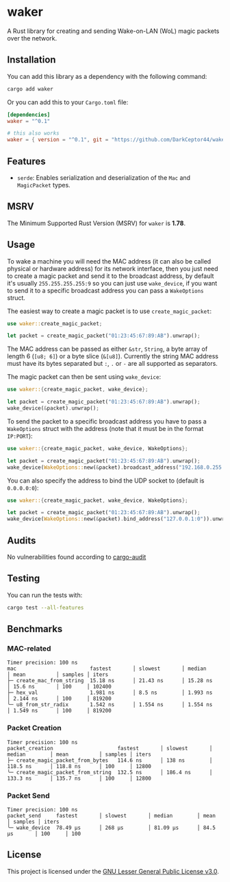 # waker

A Rust library for creating and sending Wake-on-LAN (WoL) magic packets over the network.

## Installation

You can add this library as a dependency with the following command:

```bash
cargo add waker
```

Or you can add this to your `Cargo.toml` file:

```toml
[dependencies]
waker = "^0.1"

# this also works
waker = { version = "^0.1", git = "https://github.com/DarkCeptor44/waker" }
```

## Features

- `serde`: Enables serialization and deserialization of the `Mac` and `MagicPacket` types.

## MSRV

The Minimum Supported Rust Version (MSRV) for `waker` is **1.78**.

## Usage

To wake a machine you will need the MAC address (it can also be called physical or hardware address) for its network interface, then you just need to create a magic packet and send it to the broadcast address, by default it's usually `255.255.255.255:9` so you can just use `wake_device`, if you want to send it to a specific broadcast address you can pass a `WakeOptions` struct.

The easiest way to create a magic packet is to use `create_magic_packet`:

```rust
use waker::create_magic_packet;

let packet = create_magic_packet("01:23:45:67:89:AB").unwrap();
```

The MAC address can be passed as either `&str`, `String`, a byte array of length 6 (`[u8; 6]`) or a byte slice (`&[u8]`). Currently the string MAC address must have its bytes separated but `:`, `.` or `-` are all supported as separators.

The magic packet can then be sent using `wake_device`:

```rust
use waker::{create_magic_packet, wake_device};

let packet = create_magic_packet("01:23:45:67:89:AB").unwrap();
wake_device(&packet).unwrap();
```

To send the packet to a specific broadcast address you have to pass a `WakeOptions` struct with the address (note that it must be in the format `IP:PORT`):

```rust
use waker::{create_magic_packet, wake_device, WakeOptions};

let packet = create_magic_packet("01:23:45:67:89:AB").unwrap();
wake_device(WakeOptions::new(&packet).broadcast_address("192.168.0.255:9")).unwrap();
```

You can also specify the address to bind the UDP socket to (default is `0.0.0.0:0`):

```rust
use waker::{create_magic_packet, wake_device, WakeOptions};

let packet = create_magic_packet("01:23:45:67:89:AB").unwrap();
wake_device(WakeOptions::new(&packet).bind_address("127.0.0.1:0")).unwrap();
```

## Audits

No vulnerabilities found according to [cargo-audit](https://crates.io/crates/cargo-audit/)

## Testing

You can run the tests with:

```bash
cargo test --all-features
```

## Benchmarks

### MAC-related

```text
Timer precision: 100 ns
mac                        fastest       │ slowest       │ median        │ mean          │ samples │ iters
├─ create_mac_from_string  15.18 ns      │ 21.43 ns      │ 15.28 ns      │ 15.6 ns       │ 100     │ 102400
├─ hex_val                 1.981 ns      │ 8.5 ns        │ 1.993 ns      │ 2.144 ns      │ 100     │ 819200
╰─ u8_from_str_radix       1.542 ns      │ 1.554 ns      │ 1.554 ns      │ 1.549 ns      │ 100     │ 819200
```

### Packet Creation

```text
Timer precision: 100 ns
packet_creation                     fastest       │ slowest       │ median        │ mean          │ samples │ iters
├─ create_magic_packet_from_bytes   114.6 ns      │ 138 ns        │ 118.5 ns      │ 118.8 ns      │ 100     │ 12800
╰─ create_magic_packet_from_string  132.5 ns      │ 186.4 ns      │ 133.3 ns      │ 135.7 ns      │ 100     │ 12800
```

### Packet Send

```text
Timer precision: 100 ns
packet_send     fastest       │ slowest       │ median        │ mean          │ samples │ iters
╰─ wake_device  78.49 µs      │ 268 µs        │ 81.09 µs      │ 84.5 µs       │ 100     │ 100
```

## License

This project is licensed under the [GNU Lesser General Public License v3.0](https://www.gnu.org/licenses/lgpl-3.0.en.html).
